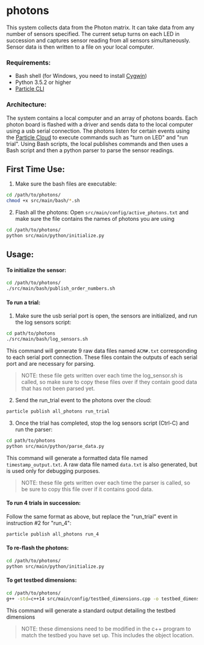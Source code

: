 # photons
This system collects data from the Photon matrix. It can take data from any number of sensors specified. The current setup turns on each LED in succession and captures sensor reading from all sensors simultaneously. Sensor data is then written to a file on your local computer.

### Requirements:
* Bash shell (for Windows, you need to install [Cygwin](https://www.cygwin.com/))
* Python 3.5.2 or higher
* [Particle CLI](https://www.particle.io/products/development-tools/particle-command-line-interface)

### Architecture:
The system contains a local computer and an array of photons boards. Each photon board is flashed with a driver and sends data to the local computer using a usb serial connection. The photons listen for certain events using the [Particle Cloud](https://www.particle.io/products/platform/particle-cloud) to execute commands such as "turn on LED" and "run trial". Using Bash scripts, the local publishes commands and then uses a Bash script and then a python parser to parse the sensor readings.

## First Time Use:
1. Make sure the bash files are executable:
```bash
cd /path/to/photons/
chmod +x src/main/bash/*.sh
```

2. Flash all the photons:
Open `src/main/config/active_photons.txt` and make sure the file contains the names of photons you are using
```bash
cd /path/to/photons/
python src/main/python/initialize.py
```

## Usage:

#### To initialize the sensor: 
```bash
cd /path/to/photons/
./src/main/bash/publish_order_numbers.sh
```

#### To run a trial:
1. Make sure the usb serial port is open, the sensors are initialized, and run the log sensors script:
```bash
cd path/to/photons
./src/main/bash/log_sensors.sh
```
This command will generate 9 raw data files named `ACM#.txt` corresponding to each serial port connection. These files contain the outputs of each serial port and are necessary for parsing.
> NOTE: these file gets written over each time the log_sensor.sh is called, so make sure to copy these files over if they contain good data that has not been parsed yet.
2. Send the run_trial event to the photons over the cloud:
```bash
particle publish all_photons run_trial
```
3. Once the trial has completed, stop the log sensors script (Ctrl-C) and run the parser:
```bash
cd path/to/photons
python src/main/python/parse_data.py
```
This command will generate a formatted data file named `timestamp_output.txt`. A raw data file named `data.txt` is also generated, but is used only for debugging purposes.
> NOTE: these file gets written over each time the parser is called, so be sure to copy this file over if it contains good data. 

#### To run 4 trials in succession:
Follow the same format as above, but replace the "run_trial" event in instruction #2 for "run_4":
```bash
particle publish all_photons run_4
```

#### To re-flash the photons:
```bash
cd /path/to/photons/
python src/main/python/initialize.py
```
#### To get testbed dimensions:
```bash
cd /path/to/photons/
g++ -std=c++14 src/main/config/testbed_dimensions.cpp -o testbed_dimensions && ./testbed_dimensions
```
This command will generate a standard output detailing the testbed dimensions
> NOTE: these dimensions need to be modified in the c++ program to match the testbed you have set up. This includes the object location.

